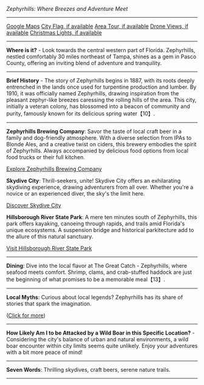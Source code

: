 *Zephyrhills: Where Breezes and Adventure Meet*

---

[Google Maps](https://www.google.com/maps/place/Zephyrhills,+FL/data=!3m1!1e3)
[City Flag, if available](https://www.google.com/search?tbm=isch&q=Zephyrhills+FL+Flag+Picture)
[Area Tour, if available](https://www.youtube.com/results?search_query=Zephyrhills+FL+4k+tour)
[Drone Views, if available](https://www.youtube.com/results?search_query=Zephyrhills+FL+4k+drone)
[Christmas Lights, if available](https://www.youtube.com/results?search_query=Zephyrhills+FL+christmas+lights&sp=CAI%253D)

---

**Where is it?** - Look towards the central western part of Florida. Zephyrhills, nestled comfortably 30 miles northeast of Tampa, shines as a gem in Pasco County, offering an inviting blend of adventure and tranquility.

---

**Brief History** - The story of Zephyrhills begins in 1887, with its roots deeply entrenched in the lands once used for turpentine production and lumber. By 1910, it was officially named Zephyrhills, drawing inspiration from the pleasant zephyr-like breezes caressing the rolling hills of the area. This city, initially a veteran colony, has blossomed into a beacon of community and purity, famously known for its delicious spring water【10】.

---

**Zephyrhills Brewing Company**: Savor the taste of local craft beer in a family and dog-friendly atmosphere. With a diverse selection from IPAs to Blonde Ales, and a creative twist on ciders, this brewery embodies the spirit of Zephyrhills. Always accompanied by delicious food options from local food trucks or their full kitchen.
  
  [Explore Zephyrhills Brewing Company](https://www.youtube.com/results?search_query=Zephyrhills+FL+Brewing+Company)

**Skydive City**: Thrill-seekers, unite! Skydive City offers an exhilarating skydiving experience, drawing adventurers from all over. Whether you're a novice or an experienced diver, the sky's the limit here.
  
  [Discover Skydive City](https://www.youtube.com/results?search_query=Zephyrhills+FL+Skydive+City)

**Hillsborough River State Park**: A mere ten minutes south of Zephyrhills, this park offers kayaking, canoeing through rapids, and trails amid Florida's unique ecosystems. A suspension bridge and historical parkitecture add to the allure of this natural sanctuary.
  
  [Visit Hillsborough River State Park](https://www.youtube.com/results?search_query=Hillsborough+River+State+Park)

---

**Dining**: Dive into the local flavor at The Great Catch - Zephyrhills, where seafood meets comfort. Shrimp, clams, and crab-stuffed haddock are just the beginning of what promises to be a memorable meal【13】.

---

**Local Myths**: Curious about local legends? Zephyrhills has its share of stories that spark the imagination. 

  ([Click for more](https://www.google.com/search?q=Zephyrhills+FL+local+legends))

---

**How Likely Am I to be Attacked by a Wild Boar in this Specific Location?** - Considering the city's balance of urban and natural environments, a wild boar encounter within city limits seems quite unlikely. Enjoy your adventures with a bit more peace of mind!

---

**Seven Words**: Thrilling skydives, craft beers, serene nature trails.

---